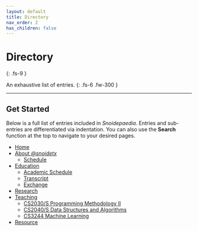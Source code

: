 ```yaml
---
layout: default
title: Directory
nav_order: 2
has_children: false
---
```


# Directory
{: .fs-9 }

An exhaustive list of entries.
{: .fs-6 .fw-300 }

---

## Get Started

Below is a full list of entries included in *Snoidepaedia*. Entries and sub-entries are differentiated via indentation. You can also use the **Search** function at the top to navigate to your desired pages.

* [Home](../)
* [About *@snoidetx*](../about/)
  * [Schedule](../about/schedule/)
* [Education](../nus/)
  * [Academic Schedule](../nus/timetable/)
  * [Transcript](../nus/transcript/)
  * [Exchange](../nus/exchange)
* [Research](../research/)
* [Teaching](../teaching/)
  * [CS2030/S Programming Methodology II](../teaching/cs2030/) 
  * [CS2040/S Data Structures and Algorithms](../teaching/cs2040/)
  * [CS3244 Machine Learning](../teaching/cs3244/)
* [Resource](../resource/)
